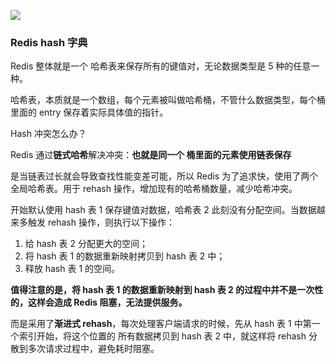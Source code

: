 ![](https://youpaiyun.zongqilive.cn/image/20210225093955.png)

### Redis hash 字典

Redis 整体就是一个 哈希表来保存所有的键值对，无论数据类型是 5 种的任意一种。

哈希表，本质就是一个数组，每个元素被叫做哈希桶，不管什么数据类型，每个桶里面的 entry 保存着实际具体值的指针。



Hash 冲突怎么办？

Redis 通过**链式哈希**解决冲突：**也就是同一个 桶里面的元素使用链表保存**

是当链表过长就会导致查找性能变差可能，所以 Redis 为了追求快，使用了两个全局哈希表。用于 rehash 操作，增加现有的哈希桶数量，减少哈希冲突。

开始默认使用 hash 表 1 保存键值对数据，哈希表 2 此刻没有分配空间。当数据越来多触发 rehash 操作，则执行以下操作：

1. 给 hash 表 2 分配更大的空间；
2. 将 hash 表 1 的数据重新映射拷贝到 hash 表 2 中；
3. 释放 hash 表 1 的空间。

**值得注意的是，将 hash 表 1 的数据重新映射到 hash 表 2 的过程中并不是一次性的，这样会造成 Redis 阻塞，无法提供服务。**

而是采用了**渐进式 rehash**，每次处理客户端请求的时候，先从 hash 表 1 中第一个索引开始，将这个位置的 所有数据拷贝到 hash 表 2 中，就这样将 rehash 分散到多次请求过程中，避免耗时阻塞。



